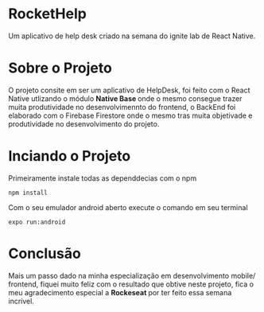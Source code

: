 # RocketHelp

Um aplicativo de help desk criado na semana do ignite lab de React Native.

# Sobre o Projeto

O projeto consite em ser um aplicativo de HelpDesk, foi feito com o React Native utlizando o módulo <b> Native Base </b> onde o mesmo consegue trazer muita produtividade no desenvolvimennto do frontend, o BackEnd foi elaborado com o Firebase Firestore onde o mesmo tras muita objetivade e produtividade no desenvolvimento do projeto.

# Inciando o Projeto

Primeiramente instale todas as dependdecias com o npm

``` npm install ```

Com o seu emulador android aberto execute o comando em seu terminal

``` expo run:android ```

# Conclusão

Mais um passo dado na minha especialização em desenvolvimento mobile/ frontend, fiquei muito feliz com o resultado que obtive neste projeto, fica o meu agradecimento especial a <b> Rockeseat </b> por ter feito essa semana incrível.
